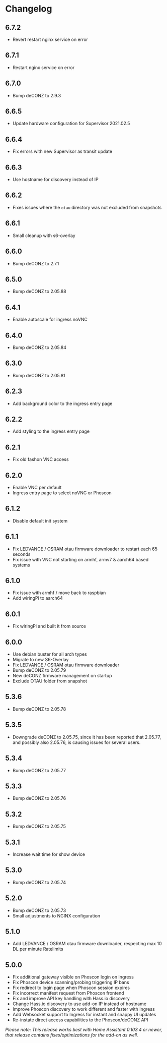 # Changelog

## 6.7.2

- Revert restart nginx service on error

## 6.7.1

- Restart nginx service on error

## 6.7.0

- Bump deCONZ to 2.9.3

## 6.6.5

- Update hardware configuration for Supervisor 2021.02.5

## 6.6.4

- Fix errors with new Supervisor as transit update

## 6.6.3

- Use hostname for discovery instead of IP

## 6.6.2

- Fixes issues where the `otau` directory was not excluded from snapshots

## 6.6.1

- Small cleanup with s6-overlay

## 6.6.0

- Bump deCONZ to 2.7.1

## 6.5.0

- Bump deCONZ to 2.05.88

## 6.4.1

- Enable autoscale for ingress noVNC

## 6.4.0

- Bump deCONZ to 2.05.84

## 6.3.0

- Bump deCONZ to 2.05.81

## 6.2.3

- Add background color to the ingress entry page

## 6.2.2

- Add styling to the ingress entry page

## 6.2.1

- Fix old fashon VNC access

## 6.2.0

- Enable VNC per default
- Ingress entry page to select noVNC or Phoscon

## 6.1.2

- Disable default init system

## 6.1.1

- Fix LEDVANCE / OSRAM otau firmware downloader to restart each 65 seconds
- Fix issue with VNC not starting on armhf, armv7 & aarch64 based systems

## 6.1.0

- Fix issue with armhf / move back to raspbian
- Add wiringPi to aarch64

## 6.0.1

- Fix wiringPi and built it from source

## 6.0.0

- Use debian buster for all arch types
- Migrate to new S6-Overlay
- Fix LEDVANCE / OSRAM otau firmware downloader
- Bump deCONZ to 2.05.79
- New deCONZ firmware management on startup
- Exclude OTAU folder from snapshot

## 5.3.6

- Bump deCONZ to 2.05.78

## 5.3.5

- Downgrade deCONZ to 2.05.75, since it has been reported that 2.05.77, and possibly also 2.05.76, is causing issues for several users.

## 5.3.4

- Bump deCONZ to 2.05.77

## 5.3.3

- Bump deCONZ to 2.05.76

## 5.3.2

- Bump deCONZ to 2.05.75

## 5.3.1

- Increase wait time for show device

## 5.3.0

- Bump deCONZ to 2.05.74

## 5.2.0

- Bump deCONZ to 2.05.73
- Small adjustments to NGINX configuration

## 5.1.0

- Add LEDVANCE / OSRAM otau firmware downloader, respecting max 10 DL per minute Ratelimits

## 5.0.0

- Fix additional gateway visible on Phoscon login on Ingress
- Fix Phoscon device scanning/probing triggering IP bans
- Fix redirect to login page when Phoscon session expires
- Fix incorrect manifest request from Phoscon frontend
- Fix and improve API key handling with Hass.io discovery
- Change Hass.io discovery to use add-on IP instead of hostname
- Improve Phoscon discovery to work different and faster with Ingress
- Add Websocket support to Ingress for instant and snappy UI updates
- Re-instate direct access capabilities to the Phoscon/deCONZ API

_Please note: This release works best with Home Assistant 0.103.4 or newer,
that release contains fixes/optimizations for the add-on as well._
